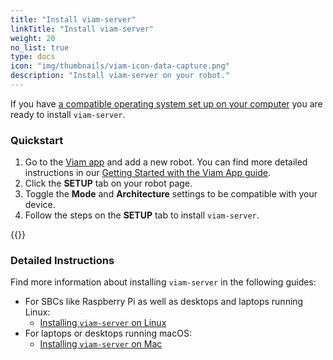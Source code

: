 ```yaml
---
title: "Install viam-server"
linkTitle: "Install viam-server"
weight: 20
no_list: true
type: docs
icon: "img/thumbnails/viam-icon-data-capture.png"
description: "Install viam-server on your robot."
---
```


If you have [a compatible operating system set up on your computer](/installation/prepare/) you are ready to install `viam-server`.

### Quickstart

1. Go to the [Viam app](https://app.viam.com) and add a new robot.
You can find more detailed instructions in our [Getting Started with the Viam App guide](/manage/app-usage/#adding-a-new-robot).
2. Click the **SETUP** tab on your robot page.
3. Toggle the **Mode** and **Architecture** settings to be compatible with your device.
4. Follow the steps on the **SETUP** tab to install `viam-server`.

{{<youtube embed_url="https://www.youtube.com/embed/gmIW9JoWStA">}}

### Detailed Instructions

Find more information about installing `viam-server` in the following guides:

- For SBCs like Raspberry Pi as well as desktops and laptops running Linux:
  - [Installing `viam-server` on Linux](/installation/install/linux-install/)
- For laptops or desktops running macOS:
  - [Installing `viam-server` on Mac](/installation/install/macos-install/)
